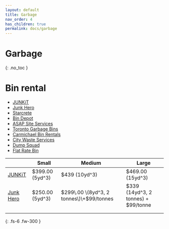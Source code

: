 ```yaml
---
layout: default
title: Garbage
nav_order: 4
has_children: true
permalink: docs/garbage
---
```


# Garbage
{: .no_toc }

# Bin rental
* [JUNKiT](https://junkit.ca/pricing/)
* [Junk Hero](https://www.junk-hero.com/bin-rental-toronto/)
* [Starcrete](http://insighterudite.com/starcrete/)
* [Bin Depot](https://www.bindepot.com/)
* [ASAP Site Services](https://www.asapsiteservices.com/roll-off-dumpster-rentals/)
* [Toronto Garbage Bins](https://www.torontogarbagebins.net/bin-rental.html)
* [Carmichael Bin Rentals](http://www.carmichaelbinrentals.com/)
* [City Waste Services](https://citywasteservices.ca/bin-types-and-sizes/)
* [Dump Squad](https://dumpsquad.ca/)
* [Flat Rate Bin](https://www.flatratebin.ca/)

|           | Small              | Medium                                    | Large                                  |
|-----------|--------------------|-------------------------------------------|----------------------------------------|
| [JUNKiT](https://junkit.ca/pricing/)    | $399\.00 \(5yd^3\) | $439 \(10yd^3\)                           | $469\.00 \(15yd^3\)                    |
| [Junk Hero](https://www.junk-hero.com/bin-rental-toronto/) | $250\.00 \(5yd^3\) | $299\.00 \(8yd^3, 2 tonnes\)\+$99/tonnes  | $339 \(14yd^3, 2 tonnes\) \+ $99/tonne |
|           |                    |                                           |                                        |
|           |                    |                                           |                                        |


{: .fs-6 .fw-300 }
